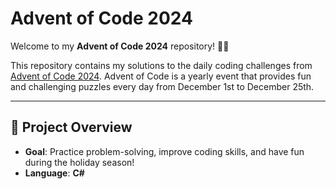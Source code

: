 # Advent of Code 2024

Welcome to my **Advent of Code 2024** repository! 🎄✨

This repository contains my solutions to the daily coding challenges from [Advent of Code 2024](https://adventofcode.com/2024). Advent of Code is a yearly event that provides fun and challenging puzzles every day from December 1st to December 25th.

---

## 🚀 Project Overview

- **Goal**: Practice problem-solving, improve coding skills, and have fun during the holiday season!
- **Language**: **C#**
